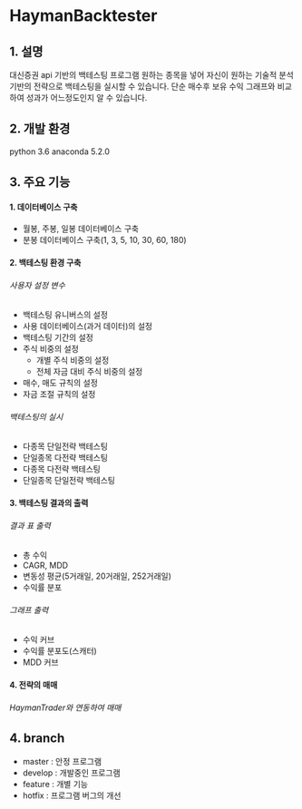 # HaymanBacktester

## 1. 설명
대신증권 api 기반의 백테스팅 프로그램
        원하는 종목을 넣어 자신이 원하는 기술적 분석 기반의 전략으로 백테스팅을 실시할 수 있습니다.
        단순 매수후 보유 수익 그래프와 비교하여 성과가 어느정도인지 알 수 있습니다.

## 2. 개발 환경
python 3.6
anaconda 5.2.0

## 3. 주요 기능
#### 1. 데이터베이스 구축
  - 월봉, 주봉, 일봉 데이터베이스 구축
  - 분봉 데이터베이스 구축(1, 3, 5, 10, 30, 60, 180)

#### 2. 백테스팅 환경 구축
###### 사용자 설정 변수
  - 백테스팅 유니버스의 설정
  - 사용 데이터베이스(과거 데이터)의 설정
  - 백테스팅 기간의 설정
  - 주식 비중의 설정
    - 개별 주식 비중의 설정
    - 전체 자금 대비 주식 비중의 설정
  - 매수, 매도 규칙의 설정
  - 자금 조절 규칙의 설정
  
###### 백테스팅의 실시
  - 다종목 단일전략 백테스팅
  - 단일종목 다전략 백테스팅
  - 다종목 다전략 백테스팅
  - 단일종목 단일전략 백테스팅

#### 3. 백테스팅 결과의 출력
###### 결과 표 출력
  - 총 수익
  - CAGR, MDD
  - 변동성 평균(5거래일,  20거래일,  252거래일)
  - 수익률 분포
  
###### 그래프 출력
  - 수익 커브
  - 수익률 분포도(스캐터)
  - MDD 커브

#### 4. 전략의 매매
###### HaymanTrader와 연동하여 매매

## 4. branch 
- master : 안정 프로그램
- develop : 개발중인 프로그램
- feature : 개별 기능
- hotfix : 프로그램 버그의 개선


